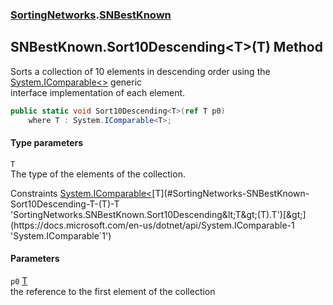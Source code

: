 ### [SortingNetworks](./SortingNetworks.md 'SortingNetworks').[SNBestKnown](./SortingNetworks-SNBestKnown.md 'SortingNetworks.SNBestKnown')
## SNBestKnown.Sort10Descending&lt;T&gt;(T) Method
Sorts a collection of 10 elements in descending order using the [System.IComparable&lt;&gt;](https://docs.microsoft.com/en-us/dotnet/api/System.IComparable-1 'System.IComparable`1') generic  
interface implementation of each element.  
```csharp
public static void Sort10Descending<T>(ref T p0)
    where T : System.IComparable<T>;
```
#### Type parameters
<a name='SortingNetworks-SNBestKnown-Sort10Descending-T-(T)-T'></a>
`T`  
The type of the elements of the collection.  

Constraints [System.IComparable&lt;](https://docs.microsoft.com/en-us/dotnet/api/System.IComparable-1 'System.IComparable`1')[T](#SortingNetworks-SNBestKnown-Sort10Descending-T-(T)-T 'SortingNetworks.SNBestKnown.Sort10Descending&lt;T&gt;(T).T')[&gt;](https://docs.microsoft.com/en-us/dotnet/api/System.IComparable-1 'System.IComparable`1')  
  
#### Parameters
<a name='SortingNetworks-SNBestKnown-Sort10Descending-T-(T)-p0'></a>
`p0` [T](#SortingNetworks-SNBestKnown-Sort10Descending-T-(T)-T 'SortingNetworks.SNBestKnown.Sort10Descending&lt;T&gt;(T).T')  
the reference to the first element of the collection  
  
